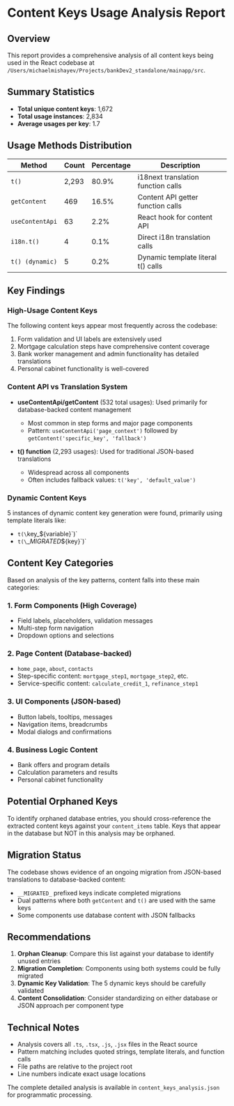 # Content Keys Usage Analysis Report

## Overview

This report provides a comprehensive analysis of all content keys being used in the React codebase at `/Users/michaelmishayev/Projects/bankDev2_standalone/mainapp/src`.

## Summary Statistics

- **Total unique content keys**: 1,672
- **Total usage instances**: 2,834
- **Average usages per key**: 1.7

## Usage Methods Distribution

| Method | Count | Percentage | Description |
|--------|-------|------------|-------------|
| `t()` | 2,293 | 80.9% | i18next translation function calls |
| `getContent` | 469 | 16.5% | Content API getter function calls |
| `useContentApi` | 63 | 2.2% | React hook for content API |
| `i18n.t()` | 4 | 0.1% | Direct i18n translation calls |
| `t() (dynamic)` | 5 | 0.2% | Dynamic template literal t() calls |

## Key Findings

### High-Usage Content Keys
The following content keys appear most frequently across the codebase:

1. Form validation and UI labels are extensively used
2. Mortgage calculation steps have comprehensive content coverage
3. Bank worker management and admin functionality has detailed translations
4. Personal cabinet functionality is well-covered

### Content API vs Translation System
- **useContentApi/getContent** (532 total usages): Used primarily for database-backed content management
  - Most common in step forms and major page components
  - Pattern: `useContentApi('page_context')` followed by `getContent('specific_key', 'fallback')`

- **t() function** (2,293 usages): Used for traditional JSON-based translations
  - Widespread across all components
  - Often includes fallback values: `t('key', 'default_value')`

### Dynamic Content Keys
5 instances of dynamic content key generation were found, primarily using template literals like:
- `t(\`key_\${variable}\`)`
- `t(\`__MIGRATED_\${key}\`)`

## Content Key Categories

Based on analysis of the key patterns, content falls into these main categories:

### 1. Form Components (High Coverage)
- Field labels, placeholders, validation messages
- Multi-step form navigation
- Dropdown options and selections

### 2. Page Content (Database-backed)
- `home_page`, `about`, `contacts`
- Step-specific content: `mortgage_step1`, `mortgage_step2`, etc.
- Service-specific content: `calculate_credit_1`, `refinance_step1`

### 3. UI Components (JSON-based)
- Button labels, tooltips, messages
- Navigation items, breadcrumbs
- Modal dialogs and confirmations

### 4. Business Logic Content
- Bank offers and program details
- Calculation parameters and results
- Personal cabinet functionality

## Potential Orphaned Keys

To identify orphaned database entries, you should cross-reference the extracted content keys against your `content_items` table. Keys that appear in the database but NOT in this analysis may be orphaned.

## Migration Status

The codebase shows evidence of an ongoing migration from JSON-based translations to database-backed content:
- `__MIGRATED_` prefixed keys indicate completed migrations
- Dual patterns where both `getContent` and `t()` are used with the same keys
- Some components use database content with JSON fallbacks

## Recommendations

1. **Orphan Cleanup**: Compare this list against your database to identify unused entries
2. **Migration Completion**: Components using both systems could be fully migrated
3. **Dynamic Key Validation**: The 5 dynamic keys should be carefully validated
4. **Content Consolidation**: Consider standardizing on either database or JSON approach per component type

## Technical Notes

- Analysis covers all `.ts`, `.tsx`, `.js`, `.jsx` files in the React source
- Pattern matching includes quoted strings, template literals, and function calls
- File paths are relative to the project root
- Line numbers indicate exact usage locations

The complete detailed analysis is available in `content_keys_analysis.json` for programmatic processing.